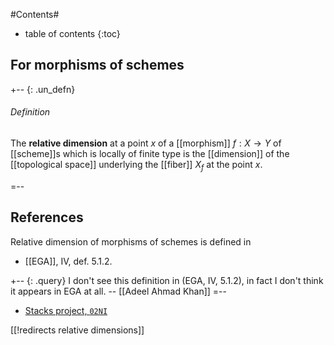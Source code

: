
#Contents#
* table of contents
{:toc}

## For morphisms of schemes

+-- {: .un_defn}
###### Definition

The **relative dimension** at a point $x$ of a [[morphism]] $f : X \to Y$ of [[scheme]]s which is locally of finite type is the [[dimension]] of the [[topological space]] underlying the [[fiber]] $X_f$ at the point $x$.

=--

## References

Relative dimension of morphisms of schemes is defined in 

* [[EGA]], IV, def. 5.1.2.

+-- {: .query}
I don't see this definition in (EGA, IV, 5.1.2), in fact I don't think it appears in EGA at all.  -- [[Adeel Ahmad Khan]]
=--

* [Stacks project, `02NI`](http://stacks.math.columbia.edu/tag/02NI)

[[!redirects relative dimensions]]